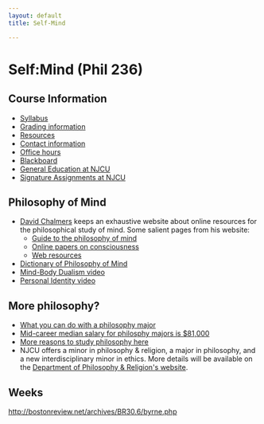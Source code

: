 ```yaml
---
layout: default
title: Self-Mind

---
```


# Self:Mind (Phil 236)



## Course Information
+ [Syllabus](Syllabus.pdf)
+ [Grading information](/Teaching/Grading/)
+ [Resources](/Teaching/Resources/)
+ [Contact information](/Contact)
+ [Office hours](/Contact/Office)
+ [Blackboard](http://blackboard.njcu.edu) 
+ [General Education at NJCU](http://www.njcu.edu/department/general-education)
+ [Signature Assignments at NJCU](http://www.njcu.edu/academics/general-education/signature-assignment-information-students)

## Philosophy of Mind
+ [David Chalmers](http://consc.net/chalmers/) keeps an exhaustive website about online resources for the philosophical study of mind. Some salient pages from his website: 
	+ [Guide to the philosophy of mind](http://consc.net/guide.html)
	+ [Online papers on consciousness](http://consc.net/online/)
	+ [Web resources](http://consc.net/resources.html)
+ [Dictionary of Philosophy of Mind](http://philosophy.uwaterloo.ca/MindDict/)
+ [Mind-Body Dualism video](http://www.wi-phi.com/video/mind-body-dualism)
+ [Personal Identity video](http://www.wi-phi.com/video/personal-identity-true-self)

## More philosophy? 

+ [What you can do with a philosophy major](http://whatcanidowiththismajor.com/major/philosophy/)
+ [Mid-career median salary for philosphy majors is $81,000](http://online.wsj.com/public/resources/documents/info-Degrees_that_Pay_you_Back-sort.html)
+ [More reasons to study philosophy here](http://www.njcu.edu/philosophyreligion/why-philosophy)
+ NJCU offers a minor in philosophy & religion, a major in philosophy, and a new interdisciplinary minor in ethics. More details will be available on the [Department of Philosophy & Religion's website](http://www.njcu.edu/department/philosophy-religion).

## Weeks

http://bostonreview.net/archives/BR30.6/byrne.php
